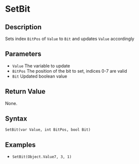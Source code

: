 # SetBit

## Description
Sets index `BitPos` of `Value` to `Bit` and updates `Value` accordingly

## Parameters
- `Value`
The variable to update
- `BitPos`
The position of the bit to set, indices 0-7 are valid
- `Bit`
Updated boolean value

## Return Value
None.

## Syntax
```SetBit(var Value, int BitPos, bool Bit)```

## Examples
- ```SetBit(Object.Value7, 3, 1)```